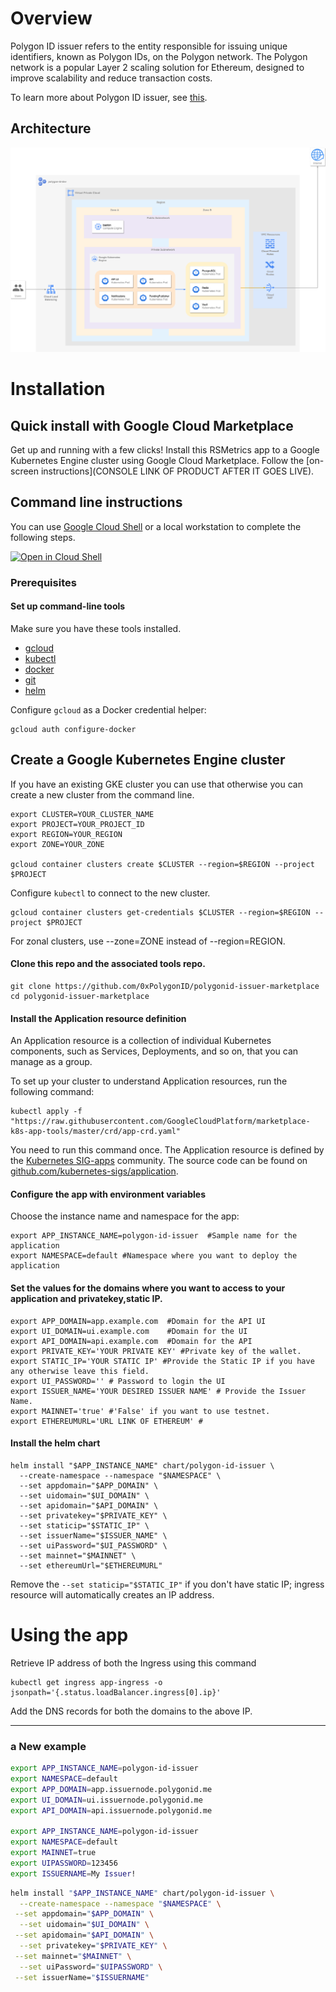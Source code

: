 # Overview

Polygon ID issuer refers to the entity responsible for issuing unique identifiers, known as Polygon IDs, on the Polygon network. The Polygon network is a popular Layer 2 scaling solution for Ethereum, designed to improve scalability and reduce transaction costs.

To learn more about Polygon ID issuer, see [this](https://0xpolygonid.github.io/tutorials/issuer/issuer-overview).

## Architecture

![Architecture diagram](resources/polygon-id-issuer-k8s-app-architecture.png)

# Installation

## Quick install with Google Cloud Marketplace

Get up and running with a few clicks! Install this RSMetrics app to a Google Kubernetes Engine cluster using Google Cloud Marketplace. Follow the [on-screen instructions](CONSOLE LINK OF PRODUCT AFTER IT GOES LIVE).

## Command line instructions

You can use [Google Cloud Shell](https://cloud.google.com/shell/) or a local
workstation to complete the following steps.

[![Open in Cloud Shell](http://gstatic.com/cloudssh/images/open-btn.svg)](https://console.cloud.google.com/cloudshell/editor?cloudshell_git_repo=https://github.com/0xPolygonID/polygonid-issuer-marketplace&cloudshell_open_in_editor=README.md)

### Prerequisites

#### Set up command-line tools

Make sure you have these tools installed.

- [gcloud](https://cloud.google.com/sdk/gcloud/)
- [kubectl](https://kubernetes.io/docs/reference/kubectl/overview/)
- [docker](https://docs.docker.com/install/)
- [git](https://git-scm.com/book/en/v2/Getting-Started-Installing-Git)
- [helm](https://helm.sh/)

Configure `gcloud` as a Docker credential helper:

```shell
gcloud auth configure-docker
```

## Create a Google Kubernetes Engine cluster

If you have an existing GKE cluster you can use that otherwise you can create a new cluster from the command line.

```shell
export CLUSTER=YOUR_CLUSTER_NAME
export PROJECT=YOUR_PROJECT_ID
export REGION=YOUR_REGION
export ZONE=YOUR_ZONE

gcloud container clusters create $CLUSTER --region=$REGION --project $PROJECT
```

Configure `kubectl` to connect to the new cluster.

```shell
gcloud container clusters get-credentials $CLUSTER --region=$REGION --project $PROJECT
```

For zonal clusters, use --zone=ZONE instead of --region=REGION.

#### Clone this repo and the associated tools repo.

```shell
git clone https://github.com/0xPolygonID/polygonid-issuer-marketplace
cd polygonid-issuer-marketplace
```

#### Install the Application resource definition

An Application resource is a collection of individual Kubernetes components,
such as Services, Deployments, and so on, that you can manage as a group.

To set up your cluster to understand Application resources, run the following
command:

```shell
kubectl apply -f "https://raw.githubusercontent.com/GoogleCloudPlatform/marketplace-k8s-app-tools/master/crd/app-crd.yaml"
```

You need to run this command once.
The Application resource is defined by the
[Kubernetes SIG-apps](https://github.com/kubernetes/community/tree/master/sig-apps)
community. The source code can be found on
[github.com/kubernetes-sigs/application](https://github.com/kubernetes-sigs/application).

#### Configure the app with environment variables

Choose the instance name and namespace for the app:

```shell
export APP_INSTANCE_NAME=polygon-id-issuer  #Sample name for the application
export NAMESPACE=default #Namespace where you want to deploy the application
```

#### Set the values for the domains where you want to access to your application and privatekey,static IP.

```shell
export APP_DOMAIN=app.example.com  #Domain for the API UI
export UI_DOMAIN=ui.example.com    #Domain for the UI
export API_DOMAIN=api.example.com  #Domain for the API
export PRIVATE_KEY='YOUR PRIVATE KEY' #Private key of the wallet.
export STATIC_IP='YOUR STATIC IP' #Provide the Static IP if you have any otherwise leave this field.
export UI_PASSWORD='' # Password to login the UI
export ISSUER_NAME='YOUR DESIRED ISSUER NAME' # Provide the Issuer Name.
export MAINNET='true' #'False' if you want to use testnet.
export ETHEREUMURL='URL LINK OF ETHEREUM' #

```


#### Install the helm chart

```shell
helm install "$APP_INSTANCE_NAME" chart/polygon-id-issuer \
  --create-namespace --namespace "$NAMESPACE" \
  --set appdomain="$APP_DOMAIN" \
  --set uidomain="$UI_DOMAIN" \
  --set apidomain="$API_DOMAIN" \
  --set privatekey="$PRIVATE_KEY" \
  --set staticip="$STATIC_IP" \
  --set issuerName="$ISSUER_NAME" \
  --set uiPassword="$UI_PASSWORD" \
  --set mainnet="$MAINNET" \
  --set ethereumUrl="$ETHEREUMURL" 
```

Remove the `--set staticip="$STATIC_IP"` if you don't have static IP; ingress resource will automatically creates an IP address.

# Using the app

Retrieve IP address of both the Ingress using this command

```shell
kubectl get ingress app-ingress -o jsonpath='{.status.loadBalancer.ingress[0].ip}'
```

Add the DNS records for both the domains to the above IP.

---

### a New example

```bash
export APP_INSTANCE_NAME=polygon-id-issuer
export NAMESPACE=default
export APP_DOMAIN=app.issuernode.polygonid.me
export UI_DOMAIN=ui.issuernode.polygonid.me
export API_DOMAIN=api.issuernode.polygonid.me

export APP_INSTANCE_NAME=polygon-id-issuer
export NAMESPACE=default
export MAINNET=true
export UIPASSWORD=123456
export ISSUERNAME=My Issuer!
```

```bash
helm install "$APP_INSTANCE_NAME" chart/polygon-id-issuer \
  --create-namespace --namespace "$NAMESPACE" \
 --set appdomain="$APP_DOMAIN" \
  --set uidomain="$UI_DOMAIN" \
 --set apidomain="$API_DOMAIN" \
  --set privatekey="$PRIVATE_KEY" \
 --set mainnet="$MAINNET" \
  --set uiPassword="$UIPASSWORD" \
 --set issuerName="$ISSUERNAME"
```
